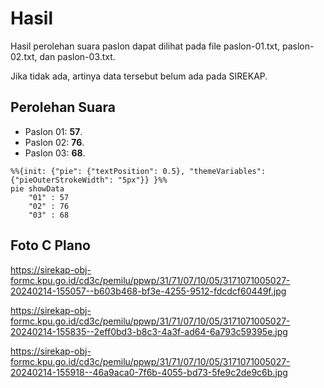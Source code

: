 # Hasil

Hasil perolehan suara paslon dapat dilihat pada file paslon-01.txt, paslon-02.txt, dan paslon-03.txt.

Jika tidak ada, artinya data tersebut belum ada pada SIREKAP.

## Perolehan Suara

 * Paslon 01: **57**.
 * Paslon 02: **76**.
 * Paslon 03: **68**.

```mermaid
%%{init: {"pie": {"textPosition": 0.5}, "themeVariables": {"pieOuterStrokeWidth": "5px"}} }%%
pie showData
    "01" : 57
    "02" : 76
    "03" : 68
```
## Foto C Plano

https://sirekap-obj-formc.kpu.go.id/cd3c/pemilu/ppwp/31/71/07/10/05/3171071005027-20240214-155057--b603b468-bf3e-4255-9512-fdcdcf60449f.jpg

https://sirekap-obj-formc.kpu.go.id/cd3c/pemilu/ppwp/31/71/07/10/05/3171071005027-20240214-155835--2eff0bd3-b8c3-4a3f-ad64-6a793c59395e.jpg

https://sirekap-obj-formc.kpu.go.id/cd3c/pemilu/ppwp/31/71/07/10/05/3171071005027-20240214-155918--46a9aca0-7f6b-4055-bd73-5fe9c2de9c6b.jpg
